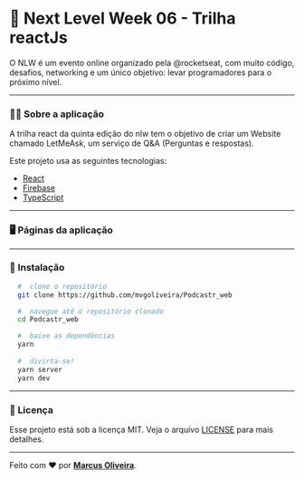 # :rocket: Next Level Week 06 - Trilha reactJs
O NLW é um evento online organizado pela @rocketseat, com muito código, desafios, networking e um único objetivo: levar programadores para o próximo nível.
 
 ---

### :man_technologist: Sobre a aplicação

A trilha react da quinta edição do nlw tem o objetivo de criar um Website chamado LetMeAsk, um serviço de Q&A (Perguntas e respostas).

Este projeto usa as seguintes tecnologias:

- [React](https://reactjs.org)
- [Firebase](https://firebase.google.com/)
- [TypeScript](https://www.typescriptlang.org/)

---

### :desktop_computer: Páginas da aplicação


---

### 📁 Instalação

```bash
  #  clone o repositório
  git clone https://github.com/mvgoliveira/Podcastr_web

  #  navegue até o repositório clonado
  cd Podcastr_web

  #  baixe as dependências
  yarn
 
  #  divirta-se!
  yarn server
  yarn dev
```

---

### **📝 Licença**

Esse projeto está sob a licença MIT. Veja o arquivo [LICENSE](https://github.com/mvgoliveira/Podcastr_web/blob/main/LICENSE) para mais detalhes.


<hr>

Feito com :hearts: por **[Marcus Oliveira](https://www.linkedin.com/in/marcus-oliveira-3b92011a7/)**.
